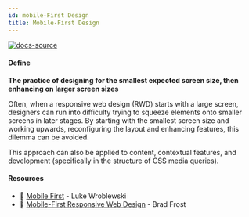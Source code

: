 ```yaml
---
id: mobile-First Design
title: Mobile-First Design
---
```


[![docs-source](https://img.shields.io/badge/SRC-UX%20Companion-blue)](https://play.google.com/store/apps/details?id=com.cyberduck.uxcompanion)

#### Define

**The practice of designing for the smallest expected screen size, then enhancing on larger screen sizes**

Often, when a responsive web design (RWD) starts with a large screen, designers can run into difficulty trying to squeeze elements onto smaller screens in later stages. By starting with the smallest screen size and working upwards, reconfiguring the layout and enhancing features, this dilemma can be avoided.

This approach can also be applied to content, contextual features, and development (specifically in the structure of CSS media queries).

#### Resources

* 📘 [Mobile First](https://abookapart.com/products/mobile-first) - Luke Wroblewski
* 📃 [Mobile-First Responsive Web Design](http://bradfrost.com/blog/web/mobile-first-responsive-web-design/) - Brad Frost